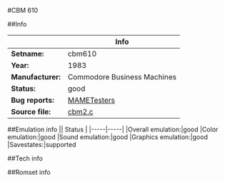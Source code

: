 #CBM 610

##Info

||Info|
|-----|-----|
|**Setname:**|cbm610
|**Year:**|1983
|**Manufacturer:**|Commodore Business Machines
|**Status:**|good
|**Bug reports:**|[MAMETesters](http://mametesters.org/view_all_set.php?type=1&temporary=y&search=cbm2.c)
|**Source file:**|[cbm2.c](https://github.com/mamedev/mame/blob/master/src/mess/drivers/cbm2.c)

##Emulation info
|| Status |
|-----|-----|
|Overall emulation:|good
|Color emulation:|good
|Sound emulation:|good
|Graphics emulation:|good
|Savestates:|supported

##Tech info

##Romset info

<!--- START OF EDITED COMMENT DO NOT TOUCH TEXT ABOVE-->
